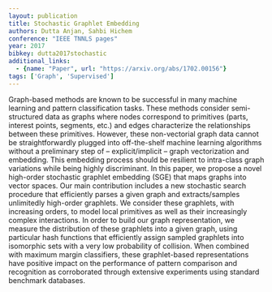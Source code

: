 ```yaml
---
layout: publication
title: Stochastic Graphlet Embedding
authors: Dutta Anjan, Sahbi Hichem
conference: "IEEE TNNLS pages"
year: 2017
bibkey: dutta2017stochastic
additional_links:
  - {name: "Paper", url: "https://arxiv.org/abs/1702.00156"}
tags: ['Graph', 'Supervised']
---
```

<p>Graph-based methods are known to be successful in many machine
learning and pattern classification tasks. These methods consider
semi-structured data as graphs where nodes correspond to primitives
(parts, interest points, segments, etc.) and edges characterize the
relationships between these primitives. However, these non-vectorial
graph data cannot be straightforwardly plugged into off-the-shelf
machine learning algorithms without a preliminary step of –
explicit/implicit – graph vectorization and embedding. This embedding
process should be resilient to intra-class graph variations while being
highly discriminant. In this paper, we propose a novel high-order
stochastic graphlet embedding (SGE) that maps graphs into vector spaces.
Our main contribution includes a new stochastic search procedure that
efficiently parses a given graph and extracts/samples unlimitedly
high-order graphlets. We consider these graphlets, with increasing
orders, to model local primitives as well as their increasingly complex
interactions. In order to build our graph representation, we measure the
distribution of these graphlets into a given graph, using particular
hash functions that efficiently assign sampled graphlets into isomorphic
sets with a very low probability of collision. When combined with
maximum margin classifiers, these graphlet-based representations have
positive impact on the performance of pattern comparison and recognition
as corroborated through extensive experiments using standard benchmark
databases.</p>
